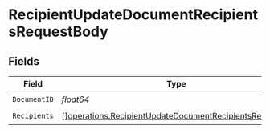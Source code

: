 # RecipientUpdateDocumentRecipientsRequestBody


## Fields

| Field                                                                                                                              | Type                                                                                                                               | Required                                                                                                                           | Description                                                                                                                        |
| ---------------------------------------------------------------------------------------------------------------------------------- | ---------------------------------------------------------------------------------------------------------------------------------- | ---------------------------------------------------------------------------------------------------------------------------------- | ---------------------------------------------------------------------------------------------------------------------------------- |
| `DocumentID`                                                                                                                       | *float64*                                                                                                                          | :heavy_check_mark:                                                                                                                 | N/A                                                                                                                                |
| `Recipients`                                                                                                                       | [][operations.RecipientUpdateDocumentRecipientsRecipients](../../models/operations/recipientupdatedocumentrecipientsrecipients.md) | :heavy_check_mark:                                                                                                                 | N/A                                                                                                                                |
